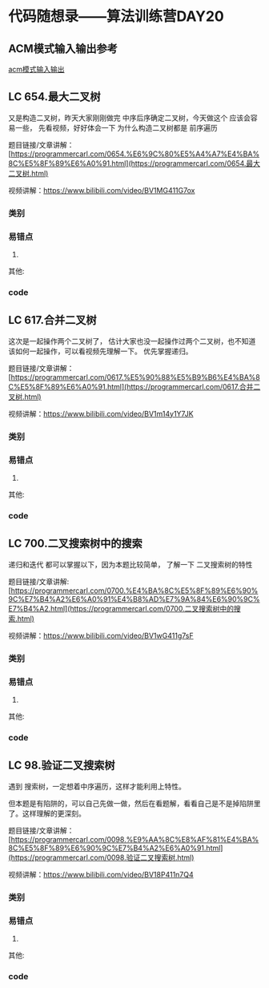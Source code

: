 # 代码随想录——算法训练营DAY20
## ACM模式输入输出参考
[acm模式输入输出](https://blog.csdn.net/qq_46046431/article/details/129266738?ops_request_misc=%257B%2522request%255Fid%2522%253A%2522170488815716800197032506%2522%252C%2522scm%2522%253A%252220140713.130102334.pc%255Fall.%2522%257D&request_id=170488815716800197032506&biz_id=0&utm_medium=distribute.pc_search_result.none-task-blog-2~all~first_rank_ecpm_v1~rank_v31_ecpm-2-129266738-null-null.142%5Ev99%5Epc_search_result_base6&utm_term=acm%E6%A8%A1%E5%BC%8F%E8%AF%BB%E5%85%A5vector&spm=1018.2226.3001.4187)
## LC 654.最大二叉树 

 

又是构造二叉树，昨天大家刚刚做完 中序后序确定二叉树，今天做这个 应该会容易一些， 先看视频，好好体会一下 为什么构造二叉树都是 前序遍历 

 

题目链接/文章讲解：[https://programmercarl.com/0654.%E6%9C%80%E5%A4%A7%E4%BA%8C%E5%8F%89%E6%A0%91.html](https://programmercarl.com/0654.最大二叉树.html) 

视频讲解：https://www.bilibili.com/video/BV1MG411G7ox



### 类别



### 易错点

1. 

其他:

### code



## LC 617.合并二叉树 

 

这次是一起操作两个二叉树了， 估计大家也没一起操作过两个二叉树，也不知道该如何一起操作，可以看视频先理解一下。 优先掌握递归。

 

题目链接/文章讲解：[https://programmercarl.com/0617.%E5%90%88%E5%B9%B6%E4%BA%8C%E5%8F%89%E6%A0%91.html](https://programmercarl.com/0617.合并二叉树.html) 

视频讲解：https://www.bilibili.com/video/BV1m14y1Y7JK



### 类别



### 易错点

1. 

其他:

### code



## LC 700.二叉搜索树中的搜索 

 

递归和迭代 都可以掌握以下，因为本题比较简单， 了解一下 二叉搜索树的特性

 

题目链接/文章讲解: [https://programmercarl.com/0700.%E4%BA%8C%E5%8F%89%E6%90%9C%E7%B4%A2%E6%A0%91%E4%B8%AD%E7%9A%84%E6%90%9C%E7%B4%A2.html](https://programmercarl.com/0700.二叉搜索树中的搜索.html) 

视频讲解：https://www.bilibili.com/video/BV1wG411g7sF



### 类别



### 易错点

1. 

其他:

### code



## LC 98.验证二叉搜索树 

 

遇到 搜索树，一定想着中序遍历，这样才能利用上特性。

 

但本题是有陷阱的，可以自己先做一做，然后在看题解，看看自己是不是掉陷阱里了。这样理解的更深刻。

 

题目链接/文章讲解：[https://programmercarl.com/0098.%E9%AA%8C%E8%AF%81%E4%BA%8C%E5%8F%89%E6%90%9C%E7%B4%A2%E6%A0%91.html](https://programmercarl.com/0098.验证二叉搜索树.html) 

视频讲解：https://www.bilibili.com/video/BV18P411n7Q4 



### 类别



### 易错点

1. 

其他:

### code